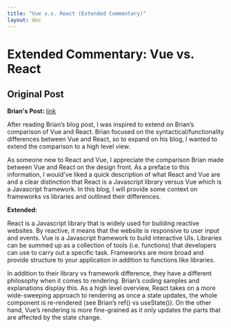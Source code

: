 ```yaml
---
title: "Vue v.s. React (Extended Commentary)"
layout: doc
---
```


# Extended Commentary: Vue vs. React

## Original Post

**Brian's Post:** [link](https://brianzheng205.github.io/portfolio-brian/blogs/blog_1.html)

After reading Brian’s blog post, I was inspired to extend on Brian’s comparison of Vue and React. Brian focused on the syntactical/functionality differences between Vue and React, so to expand on his blog, I wanted to extend the comparison to a high level view. 

As someone new to React and Vue, I appreciate the comparison Brian made between Vue and React on the design front. As a preface to this information, I would've liked a quick description of what React and Vue are and a clear distinction that React is a Javascript library versus Vue which is a Javascript framework. In this blog, I will provide some context on frameworks vs libraries and outlined their differences. 

**Extended:**

React is a Javascript library that is widely used for building reactive websites. By reactive, it means that the website is responsive to user input and events. Vue is a Javascript framework to build interactive UIs. Libraries can be summed up as a collection of tools (i.e. functions) that developers can use to carry out a specific task. Frameworks are more broad and provide structure to your application in addition to functions like libraries.

In addition to their library vs framework difference, they have a different philosophy when it comes to rendering. Brian’s coding samples and explanations display this. As a high level overview, React takes on a more wide-sweeping approach to rendering as once a state updates, the whole component is re-rendered (see Brian’s ref() vs useState()). On the other hand, Vue’s rendering is more fine-grained as it only updates the parts that are affected by the state change.
